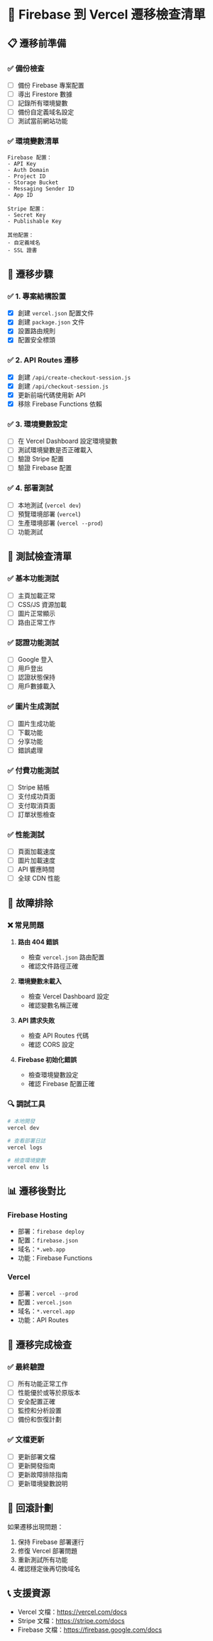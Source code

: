 # 🔄 Firebase 到 Vercel 遷移檢查清單

## 📋 遷移前準備

### ✅ 備份檢查
- [ ] 備份 Firebase 專案配置
- [ ] 導出 Firestore 數據
- [ ] 記錄所有環境變數
- [ ] 備份自定義域名設定
- [ ] 測試當前網站功能

### ✅ 環境變數清單
```
Firebase 配置：
- API Key
- Auth Domain  
- Project ID
- Storage Bucket
- Messaging Sender ID
- App ID

Stripe 配置：
- Secret Key
- Publishable Key

其他配置：
- 自定義域名
- SSL 證書
```

## 🚀 遷移步驟

### ✅ 1. 專案結構設置
- [x] 創建 `vercel.json` 配置文件
- [x] 創建 `package.json` 文件
- [x] 設置路由規則
- [x] 配置安全標頭

### ✅ 2. API Routes 遷移
- [x] 創建 `/api/create-checkout-session.js`
- [x] 創建 `/api/checkout-session.js`
- [x] 更新前端代碼使用新 API
- [x] 移除 Firebase Functions 依賴

### ✅ 3. 環境變數設定
- [ ] 在 Vercel Dashboard 設定環境變數
- [ ] 測試環境變數是否正確載入
- [ ] 驗證 Stripe 配置
- [ ] 驗證 Firebase 配置

### ✅ 4. 部署測試
- [ ] 本地測試 (`vercel dev`)
- [ ] 預覽環境部署 (`vercel`)
- [ ] 生產環境部署 (`vercel --prod`)
- [ ] 功能測試

## 🧪 測試檢查清單

### ✅ 基本功能測試
- [ ] 主頁加載正常
- [ ] CSS/JS 資源加載
- [ ] 圖片正常顯示
- [ ] 路由正常工作

### ✅ 認證功能測試
- [ ] Google 登入
- [ ] 用戶登出
- [ ] 認證狀態保持
- [ ] 用戶數據載入

### ✅ 圖片生成測試
- [ ] 圖片生成功能
- [ ] 下載功能
- [ ] 分享功能
- [ ] 錯誤處理

### ✅ 付費功能測試
- [ ] Stripe 結帳
- [ ] 支付成功頁面
- [ ] 支付取消頁面
- [ ] 訂單狀態檢查

### ✅ 性能測試
- [ ] 頁面加載速度
- [ ] 圖片加載速度
- [ ] API 響應時間
- [ ] 全球 CDN 性能

## 🔧 故障排除

### ❌ 常見問題
1. **路由 404 錯誤**
   - 檢查 `vercel.json` 路由配置
   - 確認文件路徑正確

2. **環境變數未載入**
   - 檢查 Vercel Dashboard 設定
   - 確認變數名稱正確

3. **API 請求失敗**
   - 檢查 API Routes 代碼
   - 確認 CORS 設定

4. **Firebase 初始化錯誤**
   - 檢查環境變數設定
   - 確認 Firebase 配置正確

### 🔍 調試工具
```bash
# 本地開發
vercel dev

# 查看部署日誌
vercel logs

# 檢查環境變數
vercel env ls
```

## 📊 遷移後對比

### Firebase Hosting
- 部署：`firebase deploy`
- 配置：`firebase.json`
- 域名：`*.web.app`
- 功能：Firebase Functions

### Vercel
- 部署：`vercel --prod`
- 配置：`vercel.json`
- 域名：`*.vercel.app`
- 功能：API Routes

## 🎯 遷移完成檢查

### ✅ 最終驗證
- [ ] 所有功能正常工作
- [ ] 性能優於或等於原版本
- [ ] 安全配置正確
- [ ] 監控和分析設置
- [ ] 備份和恢復計劃

### ✅ 文檔更新
- [ ] 更新部署文檔
- [ ] 更新開發指南
- [ ] 更新故障排除指南
- [ ] 更新環境變數說明

## 🚨 回滾計劃

如果遷移出現問題：
1. 保持 Firebase 部署運行
2. 修復 Vercel 部署問題
3. 重新測試所有功能
4. 確認穩定後再切換域名

## 📞 支援資源

- Vercel 文檔：https://vercel.com/docs
- Stripe 文檔：https://stripe.com/docs
- Firebase 文檔：https://firebase.google.com/docs
